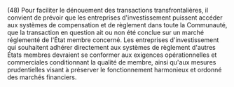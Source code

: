 (48) Pour faciliter le dénouement des transactions transfrontalières, il convient de prévoir que les entreprises d'investissement puissent accéder aux systèmes de compensation et de règlement dans toute la Communauté, que la transaction en question ait ou non été conclue sur un marché réglementé de l'État membre concerné. Les entreprises d'investissement qui souhaitent adhérer directement aux systèmes de règlement d'autres États membres devraient se conformer aux exigences opérationnelles et commerciales conditionnant la qualité de membre, ainsi qu'aux mesures prudentielles visant à préserver le fonctionnement harmonieux et ordonné des marchés financiers.